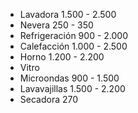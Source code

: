 - Lavadora 1.500 - 2.500
- Nevera 250 - 350
- Refrigeración 900 - 2.000
- Calefacción 1.000 - 2.500
- Horno 1.200 - 2.200
- Vitro
- Microondas 900 - 1.500
- Lavavajillas 1.500 - 2.200
- Secadora 270